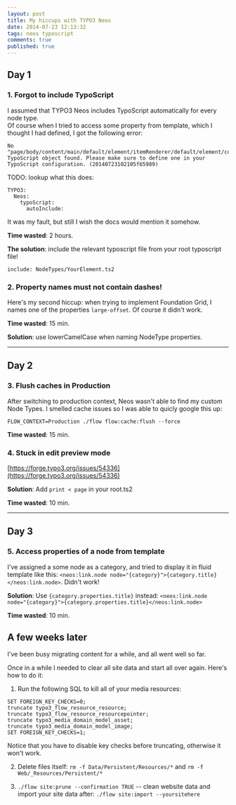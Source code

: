 ```yaml
---
layout: post
title: My hiccups with TYPO3 Neos
date: 2014-07-23 12:13:32
tags: neos typoscript
comments: true
published: true
---
```


## Day 1

### 1. Forgot to include TypoScript

I assumed that TYPO3 Neos includes TypoScript automatically for every node type.  
Of course when I tried to access some property from template, which I thought I had defined, I got the following  error:

```
No "page/body/content/main/default/element/itemRenderer/default/element/column0" TypoScript object found. Please make sure to define one in your TypoScript configuration. (20140723102105f65989)
```

TODO: lookup what this does:

```
TYPO3:
  Neos:
    typoScript:
      autoInclude:
```

It was my fault, but still I wish the docs would mention it somehow.

**Time wasted**: 2 hours.

**The solution**: include the relevant typoscript file from your root typoscript file!

```
include: NodeTypes/YourElement.ts2
```


### 2. Property names must not contain dashes!

Here's my second hiccup: when trying to implement Foundation Grid, I names one of the properties `large-offset`. Of course it didn't work. 

**Time wasted**: 15 min.

**Solution**: use lowerCamelCase when naming NodeType properties.

---------

## Day 2

### 3. Flush caches in Production

After switching to production context, Neos wasn't able to find my custom Node Types. I smelled cache issues so I was able to quicly google this up:

`FLOW_CONTEXT=Production ./flow flow:cache:flush --force`

**Time wasted**: 15 min.


### 4. Stuck in edit preview mode

[https://forge.typo3.org/issues/54336](https://forge.typo3.org/issues/54336)

**Solution**: Add `print < page` in your root.ts2

**Time wasted**: 10 min.

-----

## Day 3

### 5. Access properties of a node from template

I've assigned a some node as a category, and tried to display it in fluid template like this: `<neos:link.node node="{category}">{category.title}</neos:link.node>`. Didn't work!

**Solution**: Use `{category.properties.title}` instead: `<neos:link.node node="{category}">{category.properties.title}</neos:link.node>`

**Time wasted**: 10 min.

## A few weeks later

I've been busy migrating content for a while, and all went well so far.

Once in a while I needed to clear all site data and start all over again. Here's how to do it:

1. Run the following SQL to kill all of your media resources:

```
SET FOREIGN_KEY_CHECKS=0;
truncate typo3_flow_resource_resource;
truncate typo3_flow_resource_resourcepointer;
truncate typo3_media_domain_model_asset;
truncate typo3_media_domain_model_image;
SET FOREIGN_KEY_CHECKS=1;
```

Notice that you have to disable key checks before truncating, otherwise it won't work.

2. Delete files itself: `rm -f Data/Persistent/Resources/*` and `rm -f Web/_Resources/Persistent/*`
 
3. `./flow site:prune --confirmation TRUE` -- clean website data and import your site data after: `./flow site:import --yoursitehere`

